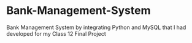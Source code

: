 # Bank-Management-System
Bank Management System by integrating Python and MySQL that I had developed for my Class 12 Final Project
